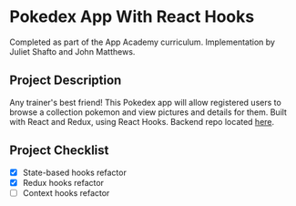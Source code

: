 # Pokedex App With React Hooks
Completed as part of the App Academy curriculum. Implementation by Juliet Shafto and John Matthews.

## Project Description
Any trainer's best friend! This Pokedex app will allow registered users to browse a collection pokemon and view pictures and details for them. Built with React and Redux, using React Hooks. Backend repo located [here](https://github.com/appacademy-starters/pokedex-backend).

## Project Checklist
- [x] State-based hooks refactor
- [x] Redux hooks refactor
- [ ] Context hooks refactor
